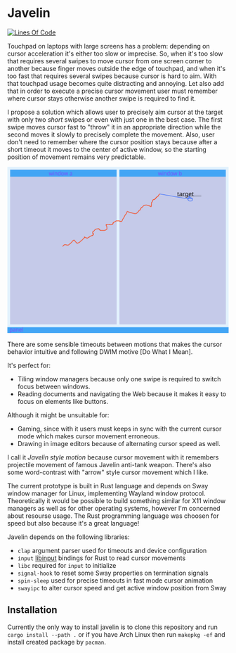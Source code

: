 # Javelin

[![Lines Of Code](https://tokei.rs/b1/github/I60R/javelin)](https://github.com/I60R/javelin)

Touchpad on laptops with large screens has a problem: depending on cursor acceleration it's either too slow or imprecise. So, when it's too slow that requires several swipes to move cursor from one screen corner to another because finger moves outside the edge of touchpad, and when it's too fast that requires several swipes because cursor is hard to aim. With that touchpad usage becomes quite distracting and annoying. Let also add that in order to execute a precise cursor movement user must remember where cursor stays otherwise another swipe is required to find it.

I propose a solution which allows user to precisely aim cursor at the target with only two *short* swipes or even with just one in the best case. The first swipe moves cursor fast to "throw" it in an appropriate direction while the second moves it slowly to precisely complete the movement. Also, user don't need to remember where the cursor position stays because after a short timeout it moves to the center of active window, so the starting position of movement remains very predictable.

![example](example.svg)

There are some sensible timeouts between motions that makes the cursor behavior intuitive and following DWIM motive [Do What I Mean].

It's perfect for:

- Tiling window managers because only one swipe is required to switch focus between windows.
- Reading documents and navigating the Web because it makes it easy to focus on elements like buttons.

Although it might be unsuitable for:
- Gaming, since with it users must keeps in sync with the current cursor mode which makes cursor movement erroneous.
- Drawing in image editors because of alternating cursor speed as well.

I call it *Javelin style motion* because cursor movement with it remembers projectile movement of famous Javelin anti-tank weapon. There's also some word-contrast with "arrow" style cursor movement which I like.

The current prototype is built in Rust language and depends on Sway window manager for Linux, implementing Wayland window protocol. Theoretically it would be possible to build something similar for X11 window managers as well as for other operating systems, however I'm concerned about resourse usage. The Rust programming language was choosen for speed but also because it's a great language!

Javelin depends on the following libraries:

- `clap` argument parser used for timeouts and device configuration
- `input` [libinput](https://freedesktop.org/wiki/Software/libinput/) bindings for Rust to read cursor movements
- `libc` required for `input` to initialize
- `signal-hook` to reset some Sway properties on termination signals
- `spin-sleep` used for precise timeouts in fast mode cursor animation
- `swayipc` to alter cursor speed and get active window position from Sway

## Installation

Currently the only way to install javelin is to clone this repository and run `cargo install --path .` or if you have Arch Linux then run `makepkg -ef` and install created package by `pacman`.
